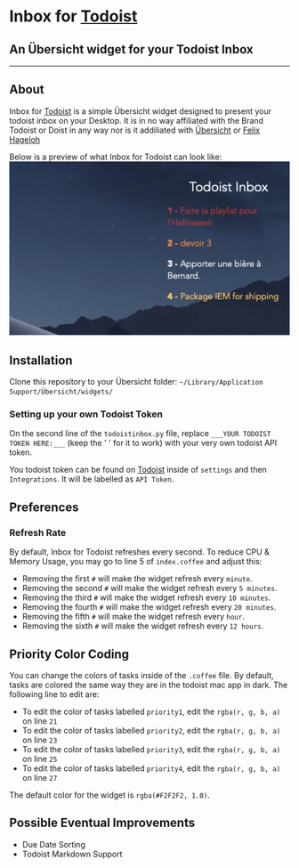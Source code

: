 # Inbox for [Todoist](https://en.todoist.com/tour) #
## An Übersicht widget for your Todoist Inbox ##
---
## About ##
Inbox for [Todoist](https://en.todoist.com/tour) is a simple Übersicht widget designed to present your todoist inbox on your Desktop. It is in no way affiliated with the Brand Todoist or Doist in any way nor is it addiliated with [Übersicht](http://tracesof.net/uebersicht/) or [Felix Hageloh](https://github.com/felixhageloh)


Below is a preview of what Inbox for Todoist can look like:
![Screenshot](screenshot.png)

## Installation ##
Clone this repository to your Übersicht folder:
`~/Library/Application Support/Übersicht/widgets/`

### Setting up your own Todoist Token ###
On the second line of the `todoistinbox.py` file, replace
`___YOUR TODOIST TOKEN HERE:___` (keep the ' ' for it to work) with your very own todoist API token.


You todoist token can be found on [Todoist](https://todoist.com) inside of `settings` and then `Integrations`. It will be labelled as `API Token`.

## Preferences ##
### Refresh Rate ###
By default, Inbox for Todoist refreshes every second. To reduce CPU & Memory Usage, you may go to line 5 of `index.coffee` and adjust this:
-   Removing the first `#` will make the widget refresh every `minute`.
-   Removing the second `#` will make the widget refresh every `5 minutes`.
-   Removing the third `#` will make the widget refresh every `10 minutes`.
-   Removing the fourth `#` will make the widget refresh every `20 minutes`.
-   Removing the fifth `#` will make the widget refresh every `hour`.
-   Removing the sixth `#` will make the widget refresh every `12 hours`.
## Priority Color Coding ##
You can change the colors of tasks inside of the `.coffee` file.
By default, tasks are colored the same way they are in the todoist mac app in dark.
The following line to edit are:
-   To edit the color of tasks labelled `priority1`, edit the `rgba(r, g, b, a)` on line `21`
-   To edit the color of tasks labelled `priority2`, edit the `rgba(r, g, b, a)` on line `23`
-   To edit the color of tasks labelled `priority3`, edit the `rgba(r, g, b, a)` on line `25`
-   To edit the color of tasks labelled `priority4`, edit the `rgba(r, g, b, a)` on line `27`

The default color for the widget is `rgba(#F2F2F2, 1.0)`.

## Possible Eventual Improvements ##
-   Due Date Sorting
-   Todoist Markdown Support
